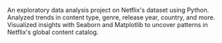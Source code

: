 An exploratory data analysis project on Netflix's dataset using Python. Analyzed trends in content type, genre, release year, country, and more. Visualized insights with Seaborn and Matplotlib to uncover patterns in Netflix's global content catalog.
